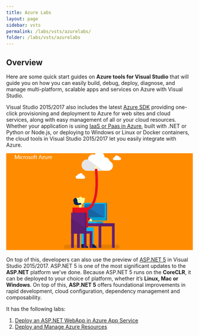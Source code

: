 ```yaml
---
title: Azure Labs
layout: page
sidebar: vsts
permalink: /labs/vsts/azurelabs/
folder: /labs/vsts/azurelabs
---
```


## Overview

Here are some quick start guides on **Azure tools for Visual Studio** that will guide you on how you can easily build, debug, deploy, diagnose, and manage multi-platform,
scalable apps and services on Azure with Visual Studio.

Visual Studio 2015/2017 also includes the latest <a href="https://azure.microsoft.com/en-us/downloads/">Azure SDK</a> providing one-click provisioning and deployment to Azure for web sites and cloud services, along with easy management
of all or your cloud resources. Whether your application is using <a href="https://azure.microsoft.com/en-in/overview/what-is-paas/">IaaS or Paas in Azure</a>, built with .NET or Python or Node.js, or deploying to Windows or Linux or Docker 
containers, the cloud tools in Visual Studio 2015/2017 let you easily integrate with Azure.


<img src="media/azure.png" />


On top of this, developers can also use the preview of <a href="http://weblogs.asp.net/scottgu/introducing-asp-net-5">ASP.NET 5</a> in Visual Studio 2015/2017. ASP.NET 5 is one of the most significant updates to the **ASP.NET** platform we’ve done.
Because ASP.NET 5 runs on the **CoreCLR**, it can be deployed to your choice of platform, whether it’s **Linux, Mac or Windows**. On top of this, **ASP.NET 5** offers foundational improvements
in rapid development, cloud configuration, dependency management and composability.

It has the following labs:

1. <a href="Labs/lab1">Deploy an ASP.NET WebApp in Azure App Service</a>
2. <a href="Labs/lab2">Deploy and Manage Azure Resources</a>

